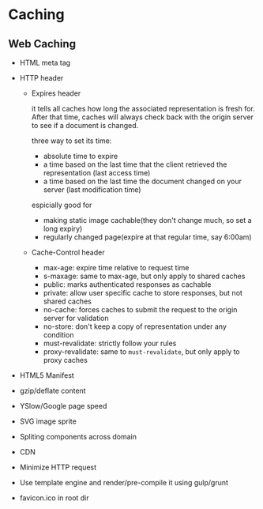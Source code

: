 # Caching
## Web Caching

- HTML meta tag
- HTTP header
    + Expires header

        it tells all caches how long the associated representation is fresh for. After that time, caches will always check back with the origin server to see if a document is changed.

        three way to set its time:
        - absolute time to expire
        - a time based on the last time that the client retrieved the representation (last access time)
        - a time based on the last time the document changed on your server (last modification time)

        espicially good for
        - making static image cachable(they don't change much, so set a long expiry)
        - regularly changed page(expire at that regular time, say 6:00am)

    + Cache-Control header
        * max-age: expire time relative to request time
        * s-maxage: same to max-age, but only apply to shared caches
        * public: marks authenticated responses as cachable
        * private: allow user specific cache to store responses, but not shared caches
        * no-cache: forces caches to submit the request to the origin server for validation
        * no-store: don't keep a copy of representation under any condition
        * must-revalidate: strictly follow your rules
        * proxy-revalidate: same to `must-revalidate`, but only apply to proxy caches



- HTML5 Manifest
- gzip/deflate content
- YSlow/Google page speed
- SVG image sprite
- Spliting components across domain
- CDN
- Minimize HTTP request
- Use template engine and render/pre-compile it using gulp/grunt
- favicon.ico in root dir
